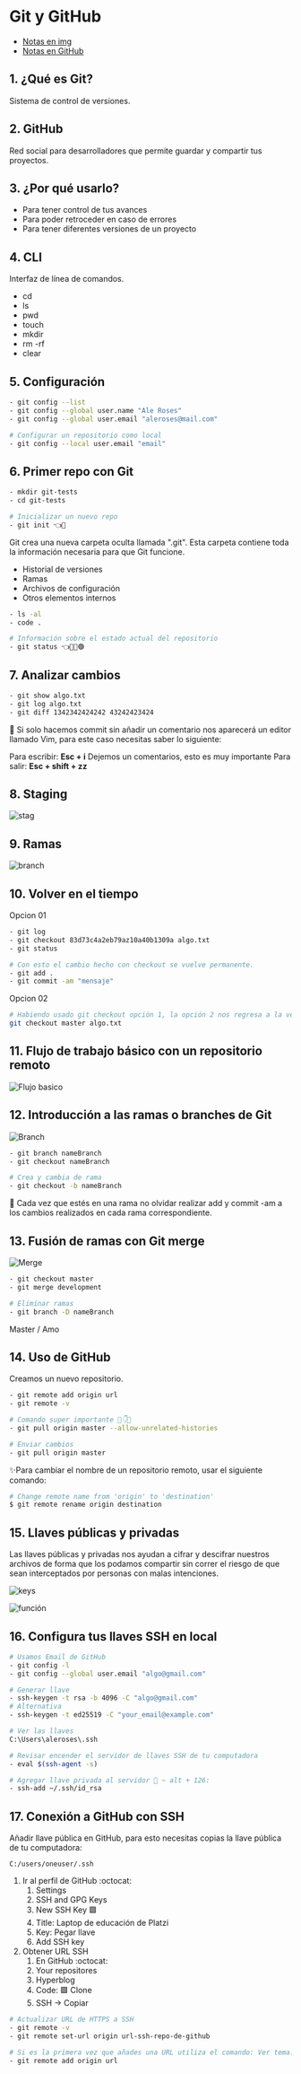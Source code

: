 # Git y GitHub

- [Notas en img](https://twitter.com/alerxses)
- [Notas en GitHub](https://github.com/aleroses/Platzi/blob/master/DW/1-basico/5-git-github/git-github.md)

## 1. ¿Qué es Git?

Sistema de control de versiones.

## 2. GitHub

Red social para desarrolladores que permite guardar y compartir tus proyectos.

## 3. ¿Por qué usarlo?

- Para tener control de tus avances
- Para poder retroceder en caso de errores
- Para tener diferentes versiones de un proyecto

## 4. CLI

Interfaz de línea de comandos.

- cd
- ls
- pwd
- touch
- mkdir
- rm -rf
- clear

## 5. Configuración

```bash
- git config --list
- git config --global user.name "Ale Roses"
- git config --global user.email "aleroses@mail.com"

# Configurar un repositorio como local
- git config --local user.email "email"
```

## 6. Primer repo con Git

```bash
- mkdir git-tests
- cd git-tests

# Inicializar un nuevo repo
- git init 👈👀
```

Git crea una nueva carpeta oculta llamada ".git". Esta carpeta contiene toda la información necesaria para que Git funcione.

- Historial de versiones
- Ramas
- Archivos de configuración
- Otros elementos internos

```bash
- ls -al
- code .

# Información sobre el estado actual del repositorio
- git status 👈👀🔴🟢
```

## 7. Analizar cambios

```bash
- git show algo.txt
- git log algo.txt
- git diff 1342342424242 43242423424
```

📌 Si solo hacemos commit sin añadir un comentario nos aparecerá un editor llamado Vim, para este caso necesitas saber lo siguiente:

Para escribir: **Esc + i**
Dejemos un comentarios, esto es muy importante
Para salir: **Esc + shift + zz**

## 8. **Staging**

![stag](https://camo.githubusercontent.com/8cc39f328070369b9e0920d96c6ebc57c9d2fcf705d5d127a4a23e9ed73f3c9c/68747470733a2f2f692e706f7374696d672e63632f4e3054586d6273442f31302d6369636c6f2d62617369636f2d64652d74726162616a6f2d656e2d6769742e706e67)

## 9. Ramas

![branch](https://camo.githubusercontent.com/4270c04b162525e6beff8ce454185837c8f33589ae3cb889c48ef11ffe38cf81/68747470733a2f2f692e706f7374696d672e63632f70725233545a474c2f31312d6272616e63682d6d657267652e706e67)

## 10. Volver en el tiempo

Opcion 01

```bash
- git log
- git checkout 83d73c4a2eb79az10a40b1309a algo.txt
- git status

# Con esto el cambio hecho con checkout se vuelve permanente.
- git add .
- git commit -am "mensaje"
```

Opcion 02

```bash
# Habiendo usado git checkout opción 1, la opción 2 nos regresa a la versión más reciente registrada en el repositorio, a la ultima versión antes de haber hecho checkout.
git checkout master algo.txt
```

## 11. Flujo de trabajo básico con un repositorio remoto

![Flujo basico](https://camo.githubusercontent.com/c712113c337e48b3682182d3fd67daeb2d85422c1289000406e35ffe1157371a/68747470733a2f2f692e706f7374696d672e63632f3930643150386d6d2f31342d666c756a6f2d7265706f2d72656d6f746f2e706e67)

## 12. Introducción a las ramas o branches de Git

![Branch](https://i.postimg.cc/qMr060H6/15-2-Introducci-n-a-las-ramas-o-branches-de-Git.png)

```bash
- git branch nameBranch
- git checkout nameBranch

# Crea y cambia de rama
- git checkout -b nameBranch
```

📌 Cada vez que estés en una rama no olvidar realizar add y commit -am a los cambios realizados en cada rama correspondiente.

## 13. Fusión de ramas con Git merge

![Merge](https://camo.githubusercontent.com/1a34d8ee8b9a80461cea8233e539895f26001e2ee62a484b0cc51c2d21a9f796/68747470733a2f2f692e706f7374696d672e63632f66544c79354e34322f31362d667573696f6e2d6272616e63682e706e67)

```bash
- git checkout master
- git merge development

# Eliminar ramas
- git branch -D nameBranch
```

Master / Amo

## 14. Uso de GitHub

Creamos un nuevo repositorio.

```bash
- git remote add origin url
- git remote -v

# Comando super importante 👀👇🔥
- git pull origin master --allow-unrelated-histories

# Enviar cambios
- git pull origin master
```

✨Para cambiar el nombre de un repositorio remoto, usar el siguiente comando:

```bash
# Change remote name from 'origin' to 'destination'
$ git remote rename origin destination
```

## 15. Llaves públicas y privadas

Las llaves públicas y privadas nos ayudan a cifrar y descifrar nuestros archivos de forma que los podamos compartir sin correr el riesgo de que sean interceptados por personas con malas intenciones.

![keys](https://camo.githubusercontent.com/b39880a5fad15d2e64b43fa83c4f9d9a3133bab385e94e8b432da37149b74917/68747470733a2f2f692e706f7374696d672e63632f4e30725a335132732f32302d707269766174652d7075626c69632d6b65792e706e67)

![función](https://camo.githubusercontent.com/a20133d0a5108ece09f6246572ab1959834896e3f258628697a1be52960b686c/68747470733a2f2f692e706f7374696d672e63632f71525657305732382f32302d6b6579732e706e67)

## 16. Configura tus llaves SSH en local

```bash
# Usamos Email de GitHub
- git config -l
- git config --global user.email "algo@gmail.com"

# Generar llave
- ssh-keygen -t rsa -b 4096 -C "algo@gmail.com"
# Alternativa
- ssh-keygen -t ed25519 -C "your_email@example.com"

# Ver las llaves
C:\Users\aleroses\.ssh

# Revisar encender el servidor de llaves SSH de tu computadora
- eval $(ssh-agent -s)

# Agregar llave privada al servidor 📌 ~ alt + 126:
- ssh-add ~/.ssh/id_rsa
```

## 17. Conexión a GitHub con SSH

Añadir llave pública en GitHub, para esto necesitas copias la llave pública de tu computadora:

`C:/users/oneuser/.ssh`

1. Ir al perfil de GitHub :octocat:
   1. Settings
   2. SSH and GPG Keys
   3. New SSH Key 🟩
   4. Title: Laptop de educación de Platzi
   5. Key: Pegar llave
   6. Add SSH key
2. Obtener URL SSH
   1. En GitHub :octocat:
   2. Your repositores
   3. Hyperblog
   4. Code: 🟩 Clone
   5. SSH -> Copiar

```bash
# Actualizar URL de HTTPS a SSH
- git remote -v
- git remote set-url origin url-ssh-repo-de-github

# Si es la primera vez que añades una URL utiliza el comando: Ver tema: 19 y 21
- git remote add origin url
```

